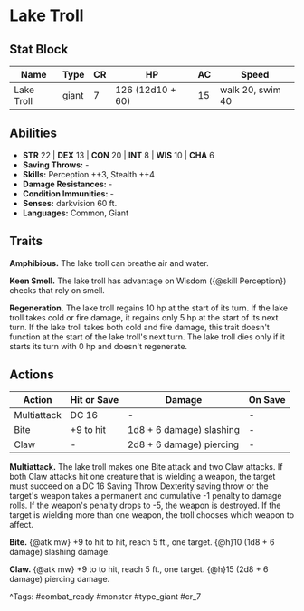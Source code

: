 # Lake Troll

## Stat Block

| Name | Type | CR | HP | AC | Speed |
|------|------|----|----|----|-------|
| Lake Troll | giant | 7 | 126 (12d10 + 60) | 15 | walk 20, swim 40 |

## Abilities

- **STR** 22 | **DEX** 13 | **CON** 20 | **INT** 8 | **WIS** 10 | **CHA** 6
- **Saving Throws:** -  
- **Skills:** Perception ++3, Stealth ++4  
- **Damage Resistances:** -  
- **Condition Immunities:** -  
- **Senses:** darkvision 60 ft.  
- **Languages:** Common, Giant

## Traits

**Amphibious.** The lake troll can breathe air and water.

**Keen Smell.** The lake troll has advantage on Wisdom ({@skill Perception}) checks that rely on smell.

**Regeneration.** The lake troll regains 10 hp at the start of its turn. If the lake troll takes cold or fire damage, it regains only 5 hp at the start of its next turn. If the lake troll takes both cold and fire damage, this trait doesn't function at the start of the lake troll's next turn. The lake troll dies only if it starts its turn with 0 hp and doesn't regenerate.


## Actions

| Action | Hit or Save | Damage | On Save |
|--------|--------------|--------|----------|
| Multiattack | DC 16 | - | - |
| Bite | +9 to hit | 1d8 + 6 damage) slashing | - |
| Claw | - | 2d8 + 6 damage) piercing | - |

**Multiattack.** The lake troll makes one Bite attack and two Claw attacks. If both Claw attacks hit one creature that is wielding a weapon, the target must succeed on a DC 16 Saving Throw Dexterity saving throw or the target's weapon takes a permanent and cumulative -1 penalty to damage rolls. If the weapon's penalty drops to -5, the weapon is destroyed. If the target is wielding more than one weapon, the troll chooses which weapon to affect.

**Bite.** {@atk mw} +9 to hit to hit, reach 5 ft., one target. {@h}10 (1d8 + 6 damage) slashing damage.

**Claw.** {@atk mw} +9 to to hit, reach 5 ft., one target. {@h}15 (2d8 + 6 damage) piercing damage.


^Tags: #combat_ready #monster #type_giant #cr_7